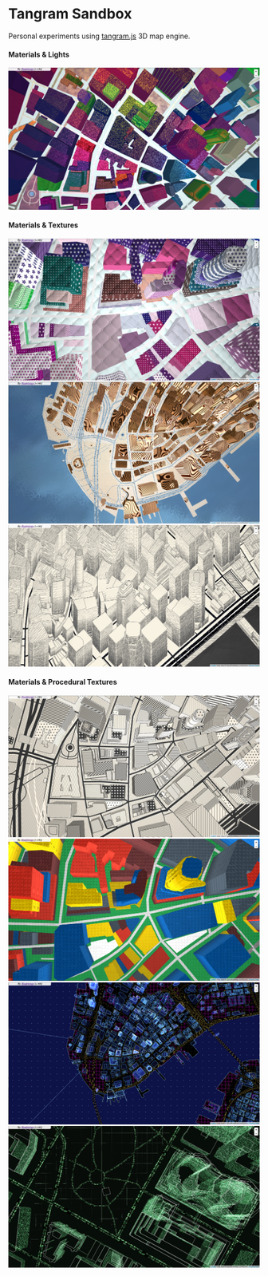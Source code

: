 # Tangram Sandbox

Personal experiments using [tangram.js](https://github.com/tangrams/tangram) 3D map engine.

#### Materials & Lights
[ ![](styles/specular-dust.png) ](tangram.html?styles/specular-dust)

#### Materials & Textures
[ ![](styles/nursery.png) ](tangram.html?styles/nursery)
[ ![](styles/sandbox.png) ](tangram.html?styles/sandbox)
[ ![](styles/crosshatch.png) ](tangram.html?styles/crosshatch)

#### Materials & Procedural Textures
[ ![](styles/patterns.png) ](tangram.html?styles/patterns)
[ ![](styles/lego.png) ](tangram.html?styles/lego)
[ ![](styles/tron.png) ](tangram.html?styles/tron)
[ ![](styles/matrix.png) ](tangram.html?styles/matrix)


